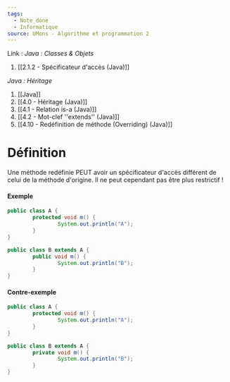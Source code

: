 ```yaml
---
tags:
  - Note_done
  - Informatique
source: UMons - Algorithme et programmation 2
---
```


Link :
_Java : Classes & Objets_
1. [[2.1.2 - Spécificateur d'accès (Java)]]

_Java : Héritage_
1. [[Java]]
2. [[4.0 - Héritage (Java)]]
3. [[4.1 - Relation is-a (Java)]]
4. [[4.2 - Mot-clef ''extends'' (Java)]]
5. [[4.10 - Redéfinition de méthode (Overriding) (Java)]]

# Définition
Une méthode redéfinie PEUT avoir un spécificateur d'accès différent de celui de la méthode d'origine. Il ne peut cependant pas être plus restrictif !
#### Exemple
```java
public class A { 
		protected void m() { 
				System.out.println("A"); 
		} 
}
```
```java
public class B extends A { 
		public void m() { 
				System.out.println("B"); 
		} 
}
```

#### Contre-exemple
```java
public class A { 
		protected void m() { 
				System.out.println("A"); 
		} 
}
```
```java
public class B extends A { 
		private void m() { 
				System.out.println("B"); 
		} 
}
```